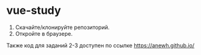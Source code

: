 # vue-study

1. Скачайте/клонируйте репозиторий. 
2. Откройте в браузере.

Также код для заданий 2-3 доступен по ссылке https://anewh.github.io/
